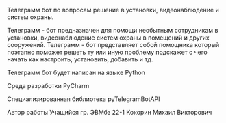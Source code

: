 Телеграмм бот по вопросам решение в установки, видеонаблюдение и систем охраны.

Телеграмм - бот предназначен для помощи необытным сотрудникам в установки, видеонаблюдение систем охраны в помещений и других сооружений.
Телеграмм - бот  представляет собой помощника который поэтапно поможет решеть ту или иную проблему подскажет с чего начать как настроить, установить, добавить и тд.

Телеграмм бот будет написан на языке Python

Среда разработки PyCharm

Специализированная библиотека pyTelegramBotAPI

Автор работы Учащийся гр. ЭВМбз 22-1 Кокорин Михаил Викторович 

